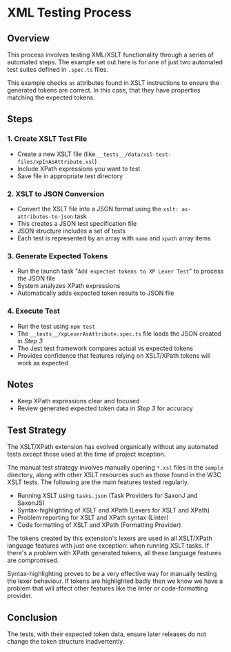 # XML Testing Process

## Overview
This process involves testing XML/XSLT functionality through a series of automated steps.
The example set out here is for one of just two automated test suites defined in `.spec.ts` files.

This example checks `as` attributes found in XSLT instructions to ensure the generated tokens
are correct. In this case, that they have properties matching the expected tokens.


## Steps

### 1. Create XSLT Test File
- Create a new XSLT file (like `__tests__/data/xsl-test-files/xpInAsAttribute.xsl`)
- Include XPath expressions you want to test
- Save file in appropriate test directory

### 2. XSLT to JSON Conversion
- Convert the XSLT file into a JSON format using the `xslt: as-attributes-to-json` task
- This creates a JSON test specification file
- JSON structure includes a set of tests
- Each test is represented by an array with `name` and `xpath` array items

### 3. Generate Expected Tokens 
- Run the launch task "`Add expected tokens to XP Lexer Test`" to process the JSON file
- System analyzes XPath expressions
- Automatically adds expected token results to JSON file

### 4. Execute Test
- Run the test using `npm test`
- The `__tests__/xpLexerAsAttribute.spec.ts` file loads the JSON created in *Step 3*
- The Jest test framework compares actual vs expected tokens
- Provides confidence that features relying on XSLT/XPath tokens will work as expected

## Notes
- Keep XPath expressions clear and focused
- Review generated expected token data in _Step 3_ for accuracy

## Test Strategy
The XSLT/XPath extension has evolved organically without any automated tests except those used
at the time of project inception.

The manual test strategy involves manually opening `*.xsl` files in the `sample` directory, along with other
XSLT resources such as those found in the W3C XSLT tests. The following are the main features tested regularly.

- Running XSLT using `tasks.json` (Task Providers for SaxonJ and SaxonJS)
- Syntax-highlighting of XSLT and XPath (Lexers for XSLT and XPath)
- Problem reporting for XSLT and XPath syntax (Linter)
- Code formatting of XSLT and XPath (Formatting Provider)

The tokens created by this extension's lexers are used in all XSLT/XPath language features with just one exception:
when running XSLT tasks. If there's a problem with XPath generated tokens, all these language features are compromised.

Syntax-highlighting proves to be a very effective way for manually testing the lexer behaviour. If tokens are highlighted
badly then we know we have a problem that will affect other features like the linter or code-formatting provider.


## Conclusion
The tests, with their expected token data, ensure later releases do not
change the token structure inadvertently.